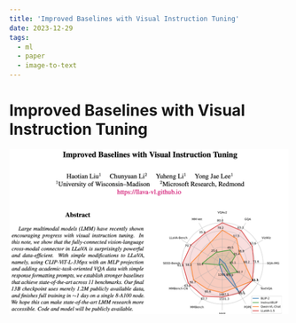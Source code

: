 ```yaml
---
title: 'Improved Baselines with Visual Instruction Tuning'
date: 2023-12-29
tags:
  - ml
  - paper
  - image-to-text
---
```


# Improved Baselines with Visual Instruction Tuning

![](/files/paper-screenshots/2310.03744-screenshot.png)
